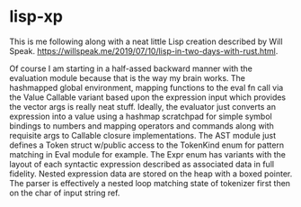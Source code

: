 # lisp-xp

This is me following along with a neat little Lisp creation described by Will Speak. https://willspeak.me/2019/07/10/lisp-in-two-days-with-rust.html.

Of course I am starting in a half-assed backward manner with the evaluation module because that is the way my brain works.  The hashmapped global environment, mapping functions to the eval fn call via the Value Callable variant based upon the expression input which provides the vector args is really neat stuff.  Ideally,  the evaluator just converts an expression into a value using a hashmap scratchpad for simple symbol bindings to numbers and mapping operators and commands along with requisite args to Callable closure implementations.
The AST module just defines a Token struct w/public access to the TokenKind enum for pattern matching in Eval module for example.  The Expr enum has variants with the layout of each syntactic expression described as associated data in full fidelity.  Nested expression data are stored on the heap with a boxed pointer.
The parser is effectively a nested loop matching state of tokenizer first then on the char of input string ref.
